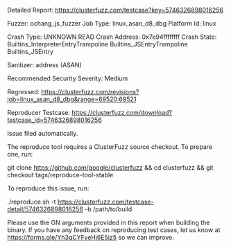 Detailed Report: https://clusterfuzz.com/testcase?key=5746326898016256

Fuzzer: ochang_js_fuzzer
Job Type: linux_asan_d8_dbg
Platform Id: linux

Crash Type: UNKNOWN READ
Crash Address: 0x7e94ffffffff
Crash State:
  Builtins_InterpreterEntryTrampoline
  Builtins_JSEntryTrampoline
  Builtins_JSEntry
  
Sanitizer: address (ASAN)

Recommended Security Severity: Medium

Regressed: https://clusterfuzz.com/revisions?job=linux_asan_d8_dbg&range=69520:69521

Reproducer Testcase: https://clusterfuzz.com/download?testcase_id=5746326898016256

Issue filed automatically.

The reproduce tool requires a ClusterFuzz source checkout. To prepare one, run:

git clone https://github.com/google/clusterfuzz && cd clusterfuzz && git checkout tags/reproduce-tool-stable

To reproduce this issue, run:

./reproduce.sh -t https://clusterfuzz.com/testcase-detail/5746326898016256 -b /path/to/build

Please use the GN arguments provided in this report when building the binary. If you have any feedback on reproducing test cases, let us know at https://forms.gle/Yh3qCYFveHj6E5jz5 so we can improve.
